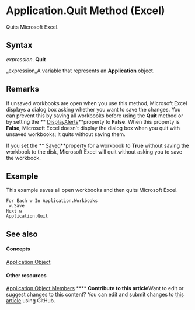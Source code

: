 
# Application.Quit Method (Excel)

Quits Microsoft Excel.


## Syntax

 _expression_. **Quit**

 _expression_A variable that represents an  **Application** object.


## Remarks

If unsaved workbooks are open when you use this method, Microsoft Excel displays a dialog box asking whether you want to save the changes. You can prevent this by saving all workbooks before using the  **Quit** method or by setting the ** [DisplayAlerts](d9f36a99-e9c9-9a67-abaf-9c8e49b4febc.md)**property to  **False**. When this property is  **False**, Microsoft Excel doesn't display the dialog box when you quit with unsaved workbooks; it quits without saving them.

If you set the  ** [Saved](37eb8e08-2bfa-8065-2520-a71e291ab50c.md)**property for a workbook to  **True** without saving the workbook to the disk, Microsoft Excel will quit without asking you to save the workbook.


## Example

This example saves all open workbooks and then quits Microsoft Excel.


```
For Each w In Application.Workbooks 
 w.Save 
Next w 
Application.Quit
```


## See also


#### Concepts


 [Application Object](19b73597-5cf9-4f56-8227-b5211f657f6f.md)
#### Other resources


 [Application Object Members](4cb9ca42-8d07-cc9c-2d80-4eb9a5921e1e.md)
****   **Contribute to this article**Want to edit or suggest changes to this content? You can edit and submit changes to  [this article](https://github.com/jhershey00/VBA_Excel_Test/OpenXMLCon/articles/d01de494-95c7-6e3e-3049-f89b31aa9d0c.md) using GitHub.

